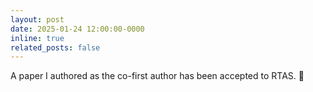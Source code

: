```yaml
---
layout: post
date: 2025-01-24 12:00:00-0000
inline: true
related_posts: false
---
```


A paper I authored as the co-first author has been accepted to RTAS. 📑